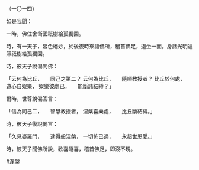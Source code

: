 （一〇一四）

如是我聞：

一時，佛住舍衛國祇樹給孤獨園。

時，有一天子，容色絕妙，於後夜時來詣佛所，稽首佛足，退坐一面。身諸光明遍照祇樹給孤獨園。

時，彼天子說偈問佛：

「云何為比丘，　　同己之第二？
云何為比丘，　　隨順教授者？
比丘於何處，　　遊心自娛樂，
娛樂彼處已，　　能斷諸結縛？」

爾時，世尊說偈答言：

「信為同己二，　　智慧教授者，
涅槃喜樂處，　　比丘斷結縛。」

時，彼天子復說偈言：

「久見婆羅門，　　逮得般涅槃，
一切怖已過，　　永超世恩愛。」

時，彼天子聞佛所說，歡喜隨喜，稽首佛足，即沒不現。



#涅槃

